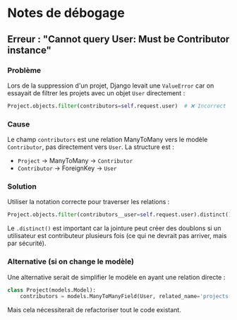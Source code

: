# Notes de débogage

## Erreur : "Cannot query User: Must be Contributor instance"

### Problème
Lors de la suppression d'un projet, Django levait une `ValueError` car on essayait de filtrer les projets avec un objet `User` directement :
```python
Project.objects.filter(contributors=self.request.user)  # ❌ Incorrect
```

### Cause
Le champ `contributors` est une relation ManyToMany vers le modèle `Contributor`, pas directement vers `User`. La structure est :
- `Project` → ManyToMany → `Contributor`
- `Contributor` → ForeignKey → `User`

### Solution
Utiliser la notation correcte pour traverser les relations :
```python
Project.objects.filter(contributors__user=self.request.user).distinct()  # ✅ Correct
```

Le `.distinct()` est important car la jointure peut créer des doublons si un utilisateur est contributeur plusieurs fois (ce qui ne devrait pas arriver, mais par sécurité).

### Alternative (si on change le modèle)
Une alternative serait de simplifier le modèle en ayant une relation directe :
```python
class Project(models.Model):
    contributors = models.ManyToManyField(User, related_name='projects')
```
Mais cela nécessiterait de refactoriser tout le code existant.
